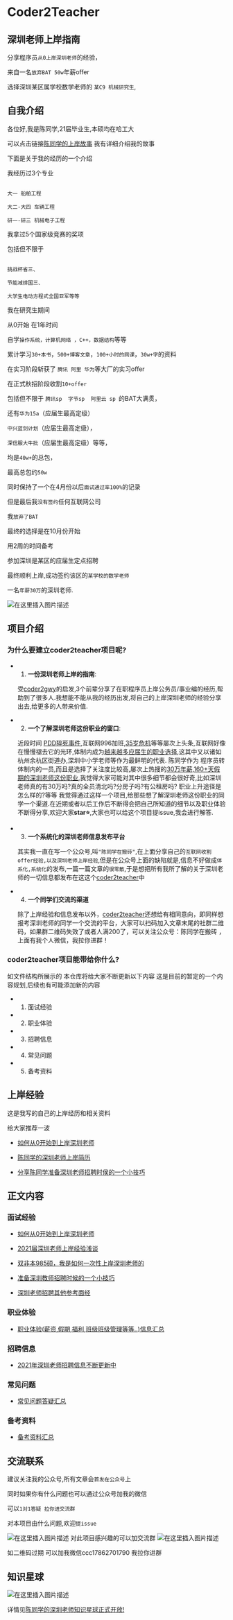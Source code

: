 # Coder2Teacher
## 深圳老师上岸指南
分享程序员`从0上岸深圳老师`的经验，

来自一名`放弃BAT 50w`年薪offer 

选择深圳某区属学校数学老师的 `某C9 机械研究生`,


## 自我介绍

各位好,我是陈同学,21届毕业生,本硕均在哈工大

可以点击链接[陈同学的上岸故事](https://mp.weixin.qq.com/s/JDUTPGOJenj7MIm40s-4QQ)
我有详细介绍我的故事

下面是关于我的经历的一个介绍

 我经历过3个专业
 ```

大一 船舶工程

大二-大四 车辆工程

研一-研三 机械电子工程
```

 我拿过5个国家级竞赛的奖项

 包括但不限于
 ```

挑战杯省三、

节能减排国三、

大学生电动方程式全国亚军等等
```

 我在研究生期间

从0开始
在1年时间


自学`操作系统，计算机网络 ，C++，数据结构`等等

累计学习`30+本书`，`500+博客文章`，`100+小时的网课`，`30w+字`的资料

在实习阶段斩获了 `腾讯 阿里 华为`等大厂的实习offer

在正式秋招阶段收割`10+offer`

包括但不限于
`腾讯sp  字节sp  阿里云 sp `的BAT大满贯，

还有`华为15a`（应届生最高定级）

`中兴蓝剑计划`（应届生最高定级），

`深信服大牛批`（应届生最高定级）等等，

均是`40w+`的总包，

最高总包约`50w`

同时保持了一个在4月份以后`面试通过率100%`的记录


但是最后我`没有签约`任何互联网公司

 我`放弃了BAT`

最终的选择是在10月份开始

用2周的时间备考 

参加深圳是某区的应届生定点招聘

最终顺利上岸,成功签约该区的`某学校的数学老师`

一名`年薪30万`的深圳老师.

![在这里插入图片描述](https://img-blog.csdnimg.cn/20210226161720398.png?x-oss-process=image/watermark,type_ZmFuZ3poZW5naGVpdGk,shadow_10,text_aHR0cHM6Ly9ibG9nLmNzZG4ubmV0L3ZqaGdoamdoag==,size_16,color_FFFFFF,t_70)


## 项目介绍

###  为什么要建立coder2teacher项目呢?

- 1. **一份深圳老师上岸的指南**:  

  受[coder2gwy](https://github.com/coder2gwy/coder2gwy)的启发,3个前辈分享了在职程序员上岸公务员/事业编的经历,帮助到了很多人.我想能不能从我的经历出发,将自己的上岸深圳老师的经验分享出去,给更多的人带来价值. 

- 2. **一个了解深圳老师这份职业的窗口**:  

  近段时间 [PDD猝死事件](https://baike.baidu.com/item/%E6%8B%BC%E5%A4%9A%E5%A4%9A%E5%91%98%E5%B7%A5%E7%8C%9D%E6%AD%BB%E4%BA%8B%E4%BB%B6/55705065?fr=aladdin),互联网996加班,[35岁危机](https://baijiahao.baidu.com/s?id=1647104932536014690&wfr=spider&for=pc)等等屡次上头条,互联网好像在慢慢褪去它的光环,体制内成为[越来越多应届生的职业选择](http://www.infzm.com/contents/196064),这其中又以诸如杭州余杭区街道办,深圳中小学老师等作为最鲜明的代表. 陈同学作为 程序员转体制内的一员,而且是选择了关注度比较高,屡次上热搜的[30万年薪,160+天假期的深圳老师这份职业](https://baijiahao.baidu.com/s?id=1648145958716075453&wfr=spider&for=pc),我觉得大家可能对其中很多细节都会很好奇,比如深圳老师真的有30万吗?真的全员清北吗?分房子吗?有公租房吗? 职业上升途径是怎么样的?等等
我觉得通过这样一个项目,给那些想了解深圳老师这份职业的同学一个渠道.在近期或者以后工作后不断得会把自己所知道的细节以及职业体验不断得分享,欢迎大家**star⭐**,大家也可以给这个项目提issue,我会进行解答.

- 3. **一个系统化的深圳老师信息发布平台**

  其实我一直在写一个公众号,叫`"陈同学在搬砖"`,在上面分享自己的`互联网收割offer经验,以及深圳老师上岸经验`,但是在公众号上面的缺陷就是,信息不好做成`体系化,系统化`的发布,一篇一篇文章的`很零散`,于是想把所有我所了解的关于深圳老师的一切信息都发布在这这个[coder2teacher](https://github.com/KyleAndKelly/coder2teacher)中
  
-   4. **一个同学们交流的渠道**

    除了上岸经验和信息发布以外，[coder2teacher](https://github.com/KyleAndKelly/coder2teacher)还想给有相同意向，即同样想报考深圳老师的同学一个交流的平台，大家可以扫码加入文章末尾的社群二维码，如果群二维码失效了或者人满200了，可以关注公众号：陈同学在搬砖 ，上面有我个人微信，我拉你进群！


###  coder2teacher项目能带给你什么?

如文件结构所展示的
本仓库将给大家不断更新以下内容
这是目前的暂定的一个内容规划,后续也有可能添加新的内容

- 1. 面试经验
- 2. 职业体验
- 3. 招聘信息
- 4. 常见问题
- 5. 备考资料 


## 上岸经验

这是我写的自己的上岸经历和相关资料

给大家推荐一波

- [如何从0开始到上岸深圳老师](/面试经验/如何从0开始到上岸深圳老师.md)

- [陈同学的深圳老师上岸简历](/备考资料/陈同学的上岸简历.md)

- [分享陈同学准备深圳老师招聘时侯的一个小技巧](/面试经验/准备深圳教师招聘时候的一个小技巧.md)



## 正文内容

### 面试经验
- [如何从0开始到上岸深圳老师](面试经验/如何从0开始到上岸深圳老师.md)

- [2021届深圳老师上岸经验浅谈](面试经验/2021届深圳老师上岸经验浅谈.md)

- [双非本985硕，我是如何一次性上岸深圳老师的](面试经验/双非本985硕，我是如何一次性上岸深圳老师的.md)

- [准备深圳教师招聘时候的一个小技巧](面试经验/准备深圳教师招聘时候的一个小技巧.md)

- [深圳老师招聘其他参考面经](面试经验/其他面试经验帖.md)



### 职业体验

- [职业体验(薪资,假期,福利,班级班级管理等等..)信息汇总](职业体验/README.md)

### 招聘信息

- [2021年深圳老师招聘信息不断更新中](招聘信息/README.md)
### 常见问题

- [常见问题答疑汇总](常见问题/README.md)
### 备考资料 

- [备考资料汇总](备考资料/README.md)


## 交流联系

建议关注我的公众号,所有文章会`首发在公众号`上

同时如果你有什么问题也可以通过公众号加我的微信

可以`1对1答疑 拉你进交流群`

对本项目由什么问题,欢迎`提issue`

![在这里插入图片描述](https://img-blog.csdnimg.cn/20210226173451141.png?x-oss-process=image/watermark,type_ZmFuZ3poZW5naGVpdGk,shadow_10,text_aHR0cHM6Ly9ibG9nLmNzZG4ubmV0L3ZqaGdoamdoag==,size_16,color_FFFFFF,t_70)
对此项目感兴趣的可以加交流群
![在这里插入图片描述](https://img-blog.csdnimg.cn/20210308144309992.png?x-oss-process=image/watermark,type_ZmFuZ3poZW5naGVpdGk,shadow_10,text_aHR0cHM6Ly9ibG9nLmNzZG4ubmV0L3ZqaGdoamdoag==,size_16,color_FFFFFF,t_70)

如二维码过期 可以加我微信ccc17862701790
我拉你进群
## 知识星球


![在这里插入图片描述](https://img-blog.csdnimg.cn/20210226174219325.png?x-oss-process=image/watermark,type_ZmFuZ3poZW5naGVpdGk,shadow_10,text_aHR0cHM6Ly9ibG9nLmNzZG4ubmV0L3ZqaGdoamdoag==,size_16,color_FFFFFF,t_70)

详情见[陈同学的深圳老师知识星球正式开放!](https://mp.weixin.qq.com/s/X0bM559lm-_P-uBd0dvFww)